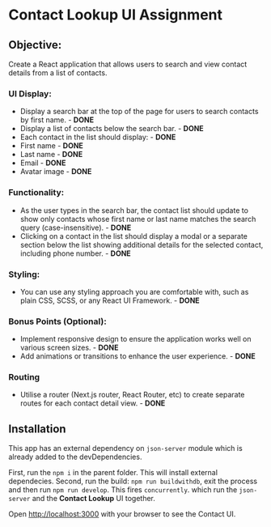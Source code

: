 # Contact Lookup UI Assignment

## Objective:
Create a React application that allows users to search and view contact details from a list of contacts.
### UI Display:
- Display a search bar at the top of the page for users to search contacts by first name. - **DONE**
- Display a list of contacts below the search bar. - **DONE**
- Each contact in the list should display: - **DONE**
- First name - **DONE**
- Last name - **DONE**
- Email - **DONE**
- Avatar image - **DONE**

### Functionality:
- As the user types in the search bar, the contact list should update to show only contacts whose first name or last name matches the search query (case-insensitive). - **DONE**
- Clicking on a contact in the list should display a modal or a separate section below the list showing additional details for the selected contact, including phone number. - **DONE**

### Styling:
- You can use any styling approach you are comfortable with, such as plain CSS, SCSS, or any React UI Framework. - **DONE**

### Bonus Points (Optional):
- Implement responsive design to ensure the application works well on various screen sizes. - **DONE**
- Add animations or transitions to enhance the user experience. - **DONE**

### Routing
- Utilise a router (Next.js router, React Router, etc) to create separate routes for each contact detail view. - **DONE**

## Installation

This app has an external dependency on `json-server` module which is already added to the devDependencies.

First, run the `npm i` in the parent folder. This will install external dependecies.
Second, run the build: `npm run buildwithdb`, exit the process and then run `npm run develop`. This fires `concurrently`. which run the `json-server` and the **Contact Lookup** UI together.

Open [http://localhost:3000](http://localhost:3000) with your browser to see the Contact UI.
